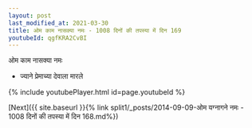 ```yaml
---
layout: post
last_modified_at: 2021-03-30
title: ओम काम नासक्या नमः - 1008 दिनों की तपस्या में दिन 169
youtubeId: qgfKRA2CvBI
---
```

 
 
 ओम काम नासक्या नमः  
 
 -  ज्याने प्रेमाच्या देवाला मारले 
 
  
 
  
 
 
 
 
 
 


{% include youtubePlayer.html id=page.youtubeId %}
 
[Next]({{ site.baseurl }}{% link  split1/_posts/2014-09-09-ओम यग्नागने नमः - 1008 दिनों की तपस्या में दिन 168.md%})
 
